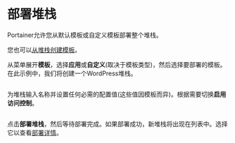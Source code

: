 # 部署堆栈

Portainer允许您从默认模板或自定义模板部署整个堆栈。

您也可以[从堆栈创建模板](../stacks/template.md)。

从菜单展开**模板**，选择**应用**或**自定义**(取决于模板类型)，然后选择要部署的模板。在此示例中，我们将创建一个WordPress堆栈。

<figure><img src="../..//assets/2.20-templates-deploy-stack.gif" alt=""><figcaption></figcaption></figure>

为堆栈输入名称并设置任何必需的配置值(这些值因模板而异)。根据需要切换**启用访问控制**。

<figure><img src="../..//assets/2.15-docker-deploy-stack-wordpress.png" alt=""><figcaption></figcaption></figure>

点击**部署堆栈**，然后等待部署完成。如果部署成功，新堆栈将出现在列表中。选择它以查看[部署详情](../stacks/edit.md)。

<figure><img src="../..//assets/2.20-templates-deploy-stack-stacklist.png" alt=""><figcaption></figcaption></figure>
